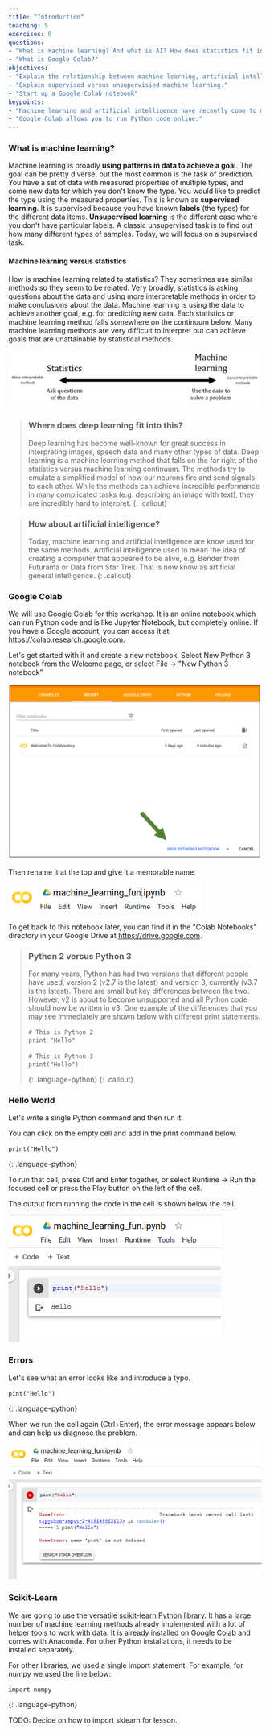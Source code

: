 ```yaml
---
title: "Introduction"
teaching: 5
exercises: 0
questions:
- "What is machine learning? And what is AI? How does statistics fit into this?"
- "What is Google Colab?"
objectives:
- "Explain the relationship between machine learning, artificial intelligence and statistics."
- "Explain supervised versus unsupervisied machine learning."
- "Start up a Google Colab notebook"
keypoints:
- "Machine learning and artificial intelligence have recently come to mean similar things. Often machine learning is the task of using data to achieve a goal. Statistics is the related field focussed on gaining understanding from data."
- "Google Colab allows you to run Python code online."
---
```


### What is machine learning?

Machine learning is broadly **using patterns in data to achieve a goal**. The goal can be pretty diverse, but the most common is the task of prediction. You have a set of data with measured properties of multiple types, and some new data for which you don't know the type. You would like to predict the type using the measured properties. This is known as **supervised learning**. It is supervised because you have known **labels** (the types) for the different data items. **Unsupervised learning** is the different case where you don't have particular labels. A classic unsupervised task is to find out how many different types of samples. Today, we will focus on a supervised task.


#### Machine learning versus statistics

How is machine learning related to statistics? They sometimes use similar methods so they seem to be related. Very broadly, statistics is asking questions about the data and using more interpretable methods in order to make conclusions about the data. Machine learning is using the data to achieve another goal, e.g. for predicting new data. Each statistics or machine learning method falls somewhere on the continuum below. Many machine learning methods are very difficult to interpret but can achieve goals that are unattainable by statistical methods.

![Statistics versus Machine Learning](../figures/stats_vs_ml.png)

> ### Where does deep learning fit into this?
> Deep learning has become well-known for great success in interpreting images, speech data and many other types of data. Deep learning is a machine learning method that falls on the far right of the statistics versus machine learning continuum. The methods try to emulate a simplified model of how our neurons fire and send signals to each other. While the methods can achieve incredible performance in many complicated tasks (e.g. describing an image with text), they are incredibly hard to interpret.
{: .callout}

> ### How about artificial intelligence?
> Today, machine learning and artificial intelligence are know used for the same methods. Artificial intelligence used to mean the idea of creating a computer that appeared to be alive, e.g. Bender from Futurama or Data from Star Trek. That is now know as artificial general intelligence.
{: .callout}

### Google Colab

We will use Google Colab for this workshop. It is an online notebook which can run Python code and is like Jupyter Notebook, but completely online. If you have a Google account, you can access it at <https://colab.research.google.com>.

Let's get started with it and create a new notebook. Select New Python 3 notebook from the Welcome page, or select File -> "New Python 3 notebook"

![Colab Welcome](../figures/colab_welcome.png)

Then rename it at the top and give it a memorable name.

![Renaming notebook](../figures/colab_rename.png)

To get back to this notebook later, you can find it in the "Colab Notebooks" directory in your Google Drive at <https://drive.google.com>.

> ### Python 2 versus Python 3
> For many years, Python has had two versions that different people have used, version 2 (v2.7 is the latest) and version 3, currently (v3.7 is the latest). There are small but key differences between the two. However, v2 is about to become unsupported and all Python code should now be written in v3. One example of the differences that you may see immediately are shown below with different print statements.
> ~~~
> # This is Python 2
> print "Hello"
>
> # This is Python 3
> print("Hello")
> ~~~
> {: .language-python}
{: .callout}

### Hello World

Let's write a single Python command and then run it.

You can click on the empty cell and add in the print command below.

~~~
print("Hello")
~~~
{: .language-python}

To run that cell, press Ctrl and Enter together, or select Runtime -> Run the focused cell or press the Play button on the left of the cell.

The output from running the code in the cell is shown below the cell.

![Running Hello World](../figures/colab_hello.png)

### Errors

Let's see what an error looks like and introduce a typo.

~~~
pint("Hello")
~~~
{: .language-python}

When we run the cell again (Ctrl+Enter), the error message appears below and can help us diagnose the problem.

![Error message from Google Colab](../figures/colab_fail.png)

### Scikit-Learn

We are going to use the versatile [scikit-learn Python library](https://scikit-learn.org). It has a large number of machine learning methods already implemented with a lot of helper tools to work with data. It is already installed on Google Colab and comes with Anaconda. For other Python installations, it needs to be installed separately.

For other libraries, we used a single import statement. For example, for numpy we used the line below:

~~~
import numpy
~~~
{: .language-python}

TODO: Decide on how to import sklearn for lesson.
